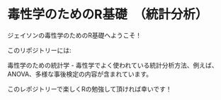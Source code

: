 # 毒性学のためのR基礎　（統計分析）
ジェイソンの毒性学のためのR基礎へようこそ！

このリポジトリーには:

毒性学のための統計学 - 毒性学でよく使われている統計分析方法、例えば、ANOVA、多様な事後検定の内容が含まれています。

このレポジトリーで楽しくRの勉強して頂ければ幸いです！
